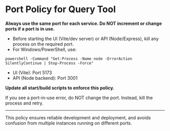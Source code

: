 # Port Policy for Query Tool

**Always use the same port for each service. Do NOT increment or change ports if a port is in use.**

- Before starting the UI (Vite/dev server) or API (Node/Express), kill any process on the required port.
- For Windows/PowerShell, use:

```
powershell -Command "Get-Process -Name node -ErrorAction SilentlyContinue | Stop-Process -Force"
```

- UI (Vite): Port 5173
- API (Node backend): Port 3001

**Update all start/build scripts to enforce this policy.**

If you see a port-in-use error, do NOT change the port. Instead, kill the process and retry.

---

This policy ensures reliable development and deployment, and avoids confusion from multiple instances running on different ports.
